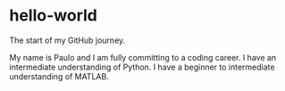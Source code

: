 # hello-world
The start of my GitHub journey.


My name is Paulo and I am fully committing to a coding career.
I have an intermediate understanding of Python.
I have a beginner to intermediate understanding of MATLAB.
